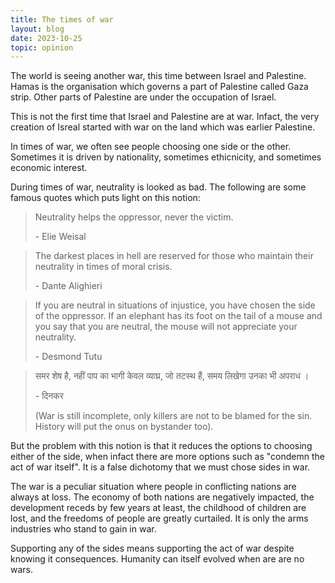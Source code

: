 ```yaml
---
title: The times of war
layout: blog
date: 2023-10-25
topic: opinion
---
```


The world is seeing another war, this time between Israel and Palestine. Hamas is the organisation which governs a part of Palestine called Gaza strip. Other parts of Palestine are under the occupation of Israel.

This is not the first time that Israel and Palestine are at war. Infact, the very creation of Isreal started with war on the land which was earlier Palestine.

In times of war, we often see people choosing one side or the other. Sometimes it is driven by nationality, sometimes ethicnicity, and sometimes economic interest.

During times of war, neutrality is looked as bad. The following are some famous quotes which puts light on this notion:

> Neutrality helps the oppressor, never the victim.
>
> \- Elie Weisal

> The darkest places in hell are reserved for those who maintain their neutrality in times of moral crisis.
>
> \- Dante Alighieri

> If you are neutral in situations of injustice, you have chosen the side of the oppressor. If an elephant has its foot on the tail of a mouse and you say that you are neutral, the mouse will not appreciate your neutrality.
>
> \- Desmond Tutu

> समर शेष है, नहीं पाप का भागी केवल व्याघ्र, जो तटस्थ हैं, समय लिखेगा उनका भी अपराध ।
>
> \- दिनकर 
>
> (War is still incomplete, only killers are not to be blamed for the sin. History will put the onus on bystander too).

But the problem with this notion is that it reduces the options to choosing either of the side, when infact there are more options such as "condemn the act of war itself". It is a false dichotomy that we must chose sides in war.

The war is a peculiar situation where people in conflicting nations are always at loss. The economy of both nations are negatively impacted, the development receds by few years at least, the childhood of children are lost, and the freedoms of people are greatly curtailed. It is only the arms industries who stand to gain in war.

Supporting any of the sides means supporting the act of war despite knowing it consequences. Humanity can itself evolved when are are no wars.